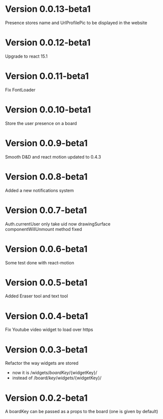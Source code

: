 Version 0.0.13-beta1
============

Presence stores name and UrlProfilePic to be displayed in the website

Version 0.0.12-beta1
============

Upgrade to react 15.1

Version 0.0.11-beta1
============

Fix FontLoader

Version 0.0.10-beta1
============

Store the user presence on a board

Version 0.0.9-beta1
============

Smooth D&D and react motion updated to 0.4.3

Version 0.0.8-beta1
============

Added a new notifications system


Version 0.0.7-beta1
============

Auth.currentUser only take uid now
drawingSurface componentWillUnmount method fixed

Version 0.0.6-beta1
============

Some test done with react-motion


Version 0.0.5-beta1
============

Added Eraser tool and text tool

Version 0.0.4-beta1
============

Fix Youtube video widget to load over https


Version 0.0.3-beta1
 ===========
Refactor the way widgets are stored
- now it is /widgets/${boardKey}/${widgetKey}/
- instead of /board/${key}/widgets/${widgetKey}/

Version 0.0.2-beta1
===========

A boardKey can be passed as a props to the board (one is given by default)
